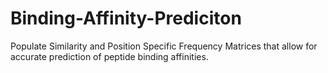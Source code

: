 # Binding-Affinity-Prediciton
Populate Similarity and Position Specific Frequency Matrices that allow for accurate prediction of peptide binding affinities.
